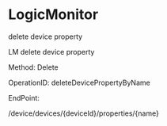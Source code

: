 #     LogicMonitor


delete device property

LM delete device property

Method: Delete

OperationID: deleteDevicePropertyByName

EndPoint:

/device/devices/{deviceId}/properties/{name}
